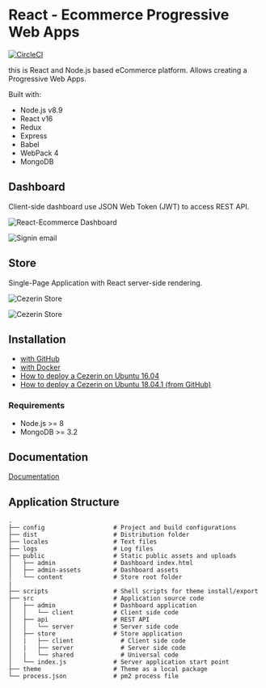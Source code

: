 # React - Ecommerce Progressive Web Apps

[![CircleCI](https://circleci.com/gh/cezerin/cezerin/tree/master.svg?style=svg)](https://circleci.com/gh/cezerin/cezerin/tree/master)

this is React and Node.js based eCommerce platform. Allows creating a Progressive Web Apps.

Built with:
* Node.js v8.9
* React v16
* Redux
* Express
* Babel
* WebPack 4
* MongoDB

## Dashboard
Client-side dashboard use JSON Web Token (JWT) to access REST API.

![React-Ecommerce Dashboard](https://cezerin.com/assets/images/cezerin-dashboard-products.png?)

![Signin email](https://cezerin.com/assets/images/cezerin-signin-email.png)

## Store
Single-Page Application with React server-side rendering.

![Cezerin Store](https://cezerin.com/assets/images/cezerin-mobile-product.png)

![Cezerin Store](https://cezerin.com/assets/images/cezerin-mobile-order-summary.png)

## Installation

- [with GitHub](https://github.com/webdevstar/React-Ecommerce/blob/master/docs/getting-started.md)
- [with Docker](https://github.com/webdevstar/React-Ecommerce/blob/master/docs/getting-started-docker.md)
- [How to deploy a Cezerin on Ubuntu 16.04](https://github.com/webdevstar/React-Ecommerce/blob/master/docs/how-to-deploy-a-cezerin-on-ubuntu-16-04.md)
- [How to deploy a Cezerin on Ubuntu 18.04.1 (from GitHub)](https://github.com/webdevstar/React-Ecommerce/blob/master/docs/how-to-deploy-a-cezerin-on-ubuntu-18-04-1-github.md)

### Requirements
* Node.js >= 8
* MongoDB >= 3.2


## Documentation

[Documentation](https://github.com/webdevstar/React-Ecommerce/tree/master/docs)


## Application Structure

```
.
├── config                   # Project and build configurations
├── dist                     # Distribution folder
├── locales                  # Text files
├── logs                     # Log files
├── public                   # Static public assets and uploads
│   ├── admin                # Dashboard index.html
│   ├── admin-assets         # Dashboard assets
│   └── content              # Store root folder
|
├── scripts                  # Shell scripts for theme install/export
├── src                      # Application source code
│   ├── admin                # Dashboard application
│   │   └── client           # Client side code
│   ├── api                  # REST API
│   │   └── server           # Server side code
│   ├── store                # Store application
│   |   ├── client             # Client side code
│   |   ├── server             # Server side code
│   |   └── shared             # Universal code
│   └── index.js             # Server application start point
├── theme                    # Theme as a local package
└── process.json             # pm2 process file
```
